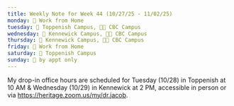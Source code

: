 ```yaml
---
title: Weekly Note for Week 44 (10/27/25 - 11/02/25)
monday: 🏡 Work from Home
tuesday: 🏫 Toppenish Campus, 🌃🏫 CBC Campus
wednesday: 🏫 Kennewick Campus, 🌃🏫 CBC Campus
thursday: 🏫 Kennewick Campus, 🌃🏫 CBC Campus
friday: 🏡 Work from Home
saturday: 🏫 Toppenish Campus
sunday: 🫥 by appt only
---
```

My drop-in office hours are scheduled for Tuesday (10/28) in Toppenish at 10 AM & Wednesday (10/29) in Kennewick at 2 PM, accessible in person or via <https://heritage.zoom.us/my/dr.jacob>.